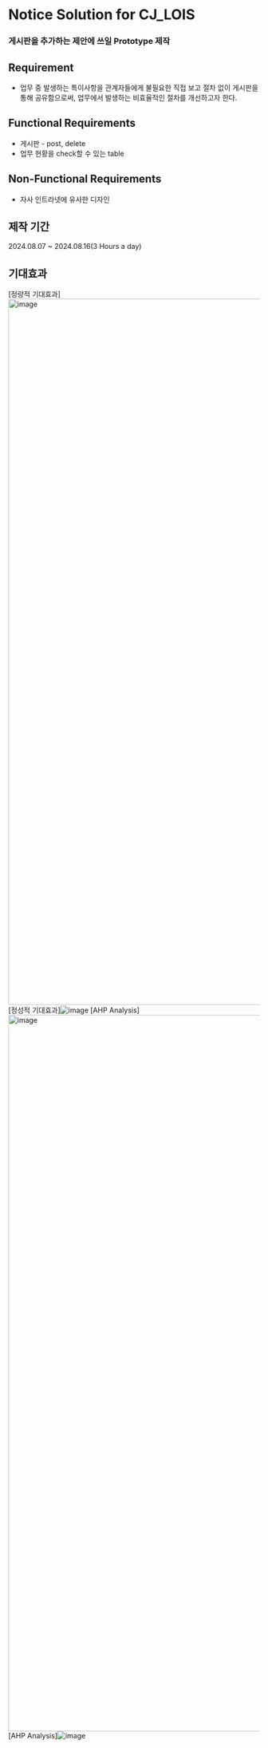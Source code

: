 # Notice Solution for CJ_LOIS
### 게시판을 추가하는 제안에 쓰일 Prototype 제작

## Requirement
- 업무 중 발생하는 특이사항을 관계자들에게 불필요한 직접 보고 절차 없이 게시판을 통해 공유함으로써, 업무에서 발생하는 비효율적인 절차를 개선하고자 한다.
  
## Functional Requirements
- 게시판 - post, delete
- 업무 현황을 check할 수 있는 table

## Non-Functional Requirements
- 자사 인트라넷에 유사한 디자인

## 제작 기간
2024.08.07 ~ 2024.08.16(3 Hours a day)

## 기대효과
[정량적 기대효과]<img width="1416" alt="image" src="https://github.com/user-attachments/assets/2c2cd949-a5cd-4ea2-b91b-7555a7736051">
[정성적 기대효과]![image](https://github.com/user-attachments/assets/95e01966-29b3-4fff-ae44-ec5a88b396a1)
[AHP Analysis]<img width="1437" alt="image" src="https://github.com/user-attachments/assets/4bb27dc6-271d-4282-9af7-d8f5c6a1710c">
[AHP Analysis]![image](https://github.com/user-attachments/assets/97553f1a-c640-44bf-a0d0-46e32eed9fd7)



